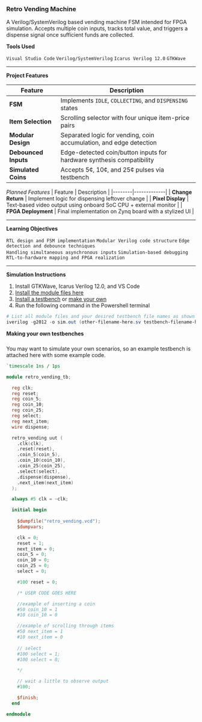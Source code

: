 ### Retro Vending Machine
A Verilog/SystemVerilog based vending machine FSM intended for FPGA simulation. Accepts multiple coin inputs, tracks total value, and triggers a dispense signal once sufficient funds are collected.

**Tools Used**

`Visual Studio Code`
`Verilog/SystemVerilog`
`Icarus Verilog 12.0`
`GTKWave`

---

**Project Features**

| Feature | Description |
|--------|-------------|
| **FSM** | Implements `IDLE`, `COLLECTING`, and `DISPENSING` states |
| **Item Selection** | Scrolling selector with four unique item-price pairs |
| **Modular Design** | Separated logic for vending, coin accumulation, and edge detection |
| **Debounced Inputs** | Edge-detected coin/button inputs for hardware synthesis compatibility |
| **Simulated Coins** | Accepts 5¢, 10¢, and 25¢ pulses via testbench |

*Planned Features* 
| Feature | Description |
|--------|-------------|
| **Change Return** | Implement logic for dispensing leftover change |
| **Pixel Display** | Text-based video output using onboard SoC CPU + external monitor |
| **FPGA Deployment** | Final implementation on Zynq board with a stylized UI |

  
---

**Learning Objectives**

`RTL design and FSM implementation`
`Modular Verilog code structure`
`Edge detection and debounce techniques`\
`Handling simultaneous asynchronous inputs`
`Simulation-based debugging`
`RTL-to-hardware mapping and FPGA realization`

---

**Simulation Instructions**

1. Install GTKWave, Icarus Verilog 12.0, and VS Code
2. [Install the module files here](src)
3. [Install a testbench](tb) or [make your own](#make-your-own)
4. Run the following command in the Powershell terminal

```powershell
# List all module files and your desired testbench file names as shown (removing parentheses)
iverilog -g2012 -o sim.out (other-filename-here.sv testbench-filename-here.sv); vvp sim.out; if (Test-Path "retro_vending.vcd") { Start-Process gtkwave "retro_vending.vcd" }
```

**Making your own testbenches** <a>
<a name="make-your-own"></a>
### <!-- placeholder -->

You may want to simulate your own scenarios, so an example testbench is attached here with some example code.

```verilog
`timescale 1ns / 1ps 

module retro_vending_tb;

  reg clk;
  reg reset;
  reg coin_5;
  reg coin_10;
  reg coin_25;
  reg select;
  reg next_item;
  wire dispense;

  retro_vending uut (
    .clk(clk),
    .reset(reset),
    .coin_5(coin_5),
    .coin_10(coin_10),
    .coin_25(coin_25),
    .select(select),
    .dispense(dispense),
    .next_item(next_item)
  );

  always #5 clk = ~clk;

  initial begin
    
    $dumpfile("retro_vending.vcd");
    $dumpvars;

    clk = 0;
    reset = 1;
    next_item = 0;
    coin_5 = 0;
    coin_10 = 0;
    coin_25 = 0;
    select = 0;

    #100 reset = 0;

    /* USER CODE GOES HERE 

    //example of inserting a coin
    #50 coin_10 = 1
    #10 coin_10 = 0

    //example of scrolling through items
    #50 next_item = 1
    #10 next_item = 0
 
    // select
    #100 select = 1;
    #100 select = 0;

    */

    // wait a little to observe output
    #100;

    $finish;
  end

endmodule
```
